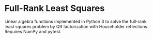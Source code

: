 # Full-Rank Least Squares
Linear algebra functions implemented in Python 3 to solve the full-rank least squares problem by QR factorization with Householder reflections. Requires NumPy and pytest.

